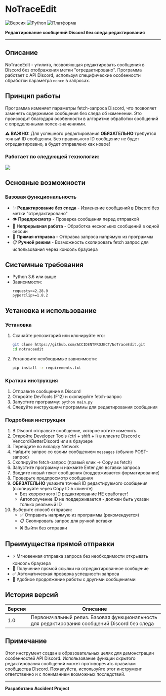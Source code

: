 # NoTraceEdit

![Версия](https://img.shields.io/badge/версия-1.0.0-blue)
![Python](https://img.shields.io/badge/Python-3.6+-yellow)
![Платформа](https://img.shields.io/badge/платформа-Windows%20%7C%20Linux%20%7C%20macOS-lightgrey)

**Редактирование сообщений Discord без следа редактирования**

---

## Описание

NoTraceEdit - утилита, позволяющая редактировать сообщения в Discord без отображения метки "отредактировано". Программа работает с API Discord, используя специфические особенности обработки параметра `nonce` в запросах.

## Принцип работы

Программа изменяет параметры fetch-запроса Discord, что позволяет заменять содержимое сообщения без следа об изменении. Это происходит благодаря особенности в алгоритме обработки сообщений с определенными nonce-значениями.

⚠️ **ВАЖНО:** Для успешного редактирования **ОБЯЗАТЕЛЬНО** требуется точный ID сообщения. Без правильного ID сообщение не будет отредактировано, а будет отправлено как новое!

### Работает по следующей технологии:

[![](https://markdown-videos-api.jorgenkh.no/url?url=https%3A%2F%2Fwww.youtube.com%2Fwatch%3Fv%3DykEcPWqsMBk&width=320&height=180&filetype=png)](https://youtu.be/kEcPWqsMBk)

## Основные возможности

### Базовая функциональность
- ✨ **Редактирование без следа** - Изменение сообщений в Discord без метки "отредактировано"
- 👁️ **Предпросмотр** - Проверка сообщения перед отправкой
- 🔄 **Непрерывная работа** - Обработка нескольких сообщений в одной сессии
- 🚀 **Прямая отправка** - Отправка запроса напрямую из программы
- 📋 **Ручной режим** - Возможность скопировать fetch запрос для использования через консоль браузера

## Системные требования

- Python 3.6 или выше
- Зависимости:
  ```
  requests>=2.28.0
  pyperclip>=1.8.2
  ```

## Установка и использование

### Установка

1. Скачайте репозиторий или клонируйте его:
   ```bash
   git clone https://github.com/ACCIDENTPROJECT/NoTraceEdit.git
   cd notraceedit
   ```

2. Установите необходимые зависимости:
   ```bash
   pip install -r requirements.txt
   ```

### Краткая инструкция

1. Отправьте сообщение в Discord
2. Откройте DevTools (F12) и скопируйте fetch-запрос
3. Запустите программу: `python main.py`
4. Следуйте инструкциям программы для редактирования сообщения

### Подробная инструкция

1. В Discord отправьте сообщение, которое хотите изменить
2. Откройте Developer Tools (ctrl + shift + i) в клиенте Discord с Vencord/BetterDiscord или в браузере
3. Перейдите во вкладку Network
4. Найдите запрос со своим сообщением `messages` (обычно POST-запрос)
5. Скопируйте fetch-запрос (правый клик → Copy as fetch)
6. Запустите программу и нажмите Enter для вставки запроса
7. Введите новый текст сообщения (поддерживается форматирование)
8. Проверьте предпросмотр сообщения
9. **ОБЯЗАТЕЛЬНО** укажите точный ID редактируемого сообщения (скопируйте через Copy ID в клиенте)
   - Без корректного ID редактирование НЕ сработает!
   - Автополучение ID не поддерживается - должен быть указан только реальный ID
10. Выберите способ отправки:
    - ✅ Отправить напрямую из программы (рекомендуется)
    - 📋 Скопировать запрос для ручной вставки
    - ❌ Выйти без отправки

## Преимущества прямой отправки

- ⚡ Мгновенная отправка запроса без необходимости открывать консоль браузера
- 🔗 Получение прямой ссылки на отредактированное сообщение
- ✅ Автоматическая проверка успешности запроса
- 🔄 Удобное продолжение работы с другими сообщениями

## История версий

| Версия | Описание |
|--------|----------|
| 1.0    | Первоначальный релиз. Базовая функциональность для редактирования сообщений Discord без следа |

## Примечание

Этот инструмент создан в образовательных целях для демонстрации особенностей API Discord. Использование функции скрытого редактирования сообщений может противоречить правилам сообщества Discord. Пожалуйста, используйте этот инструмент ответственно и с пониманием возможных последствий.

---

**Разработано Accident Project** 
